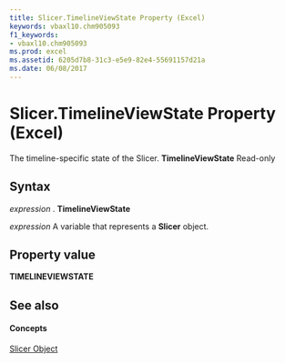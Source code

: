 ```yaml
---
title: Slicer.TimelineViewState Property (Excel)
keywords: vbaxl10.chm905093
f1_keywords:
- vbaxl10.chm905093
ms.prod: excel
ms.assetid: 6205d7b8-31c3-e5e9-82e4-55691157d21a
ms.date: 06/08/2017
---
```



# Slicer.TimelineViewState Property (Excel)

The timeline-specific state of the Slicer. **TimelineViewState** Read-only


## Syntax

 _expression_ . **TimelineViewState**

 _expression_ A variable that represents a **Slicer** object.


## Property value

 **TIMELINEVIEWSTATE**


## See also


#### Concepts


[Slicer Object](slicer-object-excel.md)

